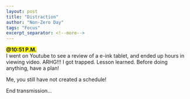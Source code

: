 ```yaml
---
layout: post
title: "Distraction"
author: "Non-Zero Day"
tags: "Focus"
excerpt_separator: <!--more-->
---
```

<span style="background-color: yellow;font-weight: bold;">@10:51 P.M.</span><br />
I went on Youtube to see a review of a e-ink tablet, and ended up <!--more--> hours in viewing video. ARHG!!! I got trapped. Lesson learned. Before doing anything, have a plan! 

Me, you still have not created a schedule!

End transmission...
